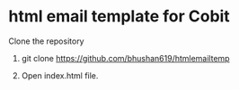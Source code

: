 # html email template for Cobit

Clone the repository

1. git clone https://github.com/bhushan619/htmlemailtemp

2. Open index.html file.
